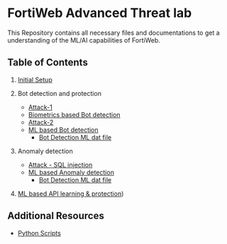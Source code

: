 # FortiWeb Advanced Threat lab

This Repository contains all necessary files and documentations to get a understanding of the ML/AI capabilities of  FortiWeb.

## Table of Contents

1. [Initial Setup](./0_Initial_Setup/0_Initial_Setup.md)
2. Bot detection and protection

   - [Attack-1](./1&2_Bot_Lab/1.1_bot_attack.md)
   - [Biometrics based Bot detection](./1&2_Bot_Lab/1.2_Biometrics_based_bot_detection.md)
   - [Attack-2](./1&2_Bot_Lab/2.1_bot_attack_ml.md)
   - [ML based Bot detection](./1&2_Bot_Lab/2.2-Bot_Detection_ML.md)
     - [Bot Detection ML dat file](./BotDetection_ML_dat_file)

3. Anomaly detection
   - [Attack - SQL injection](./3-Anomaly_Detection_Lab/3.1_sql_injection.md)
   - [ML based Anomaly detection](./3-Anomaly_Detection_Lab/3.2_Anomaly_Detection_ML.md)
      - [Bot Detection ML dat file](./AD_ML_dat_file)
4. [ML based API learning & protection](./4-API_learning_Lab/4.1_API_Protection_ML.md))

## Additional Resources

- [Python Scripts](./Python_Scripts)
